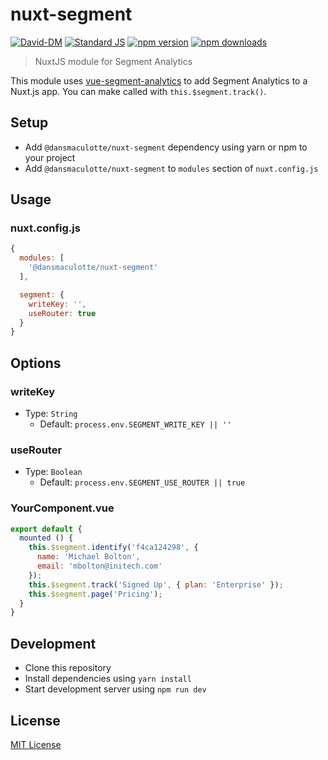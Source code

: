 # nuxt-segment

[![David-DM][david-dm-src]][david-dm-href]
[![Standard JS][standard-js-src]][standard-js-href]
[![npm version][npm-version-src]][npm-version-href]
[![npm downloads][npm-downloads-src]][npm-downloads-href]

> NuxtJS module for Segment Analytics

This module uses [vue-segment-analytics](https://github.com/Kapiche/vue-segment-analytics) to add Segment Analytics to a Nuxt.js app.
You can make called with `this.$segment.track()`.

## Setup

- Add `@dansmaculotte/nuxt-segment` dependency using yarn or npm to your project
- Add `@dansmaculotte/nuxt-segment` to `modules` section of `nuxt.config.js`

## Usage
### nuxt.config.js
```js
{
  modules: [
    '@dansmaculotte/nuxt-segment'
  ],

  segment: {
    writeKey: '',
    useRouter: true
  }
}
```

## Options

### writeKey

- Type: `String`
  - Default: `process.env.SEGMENT_WRITE_KEY || ''`

### useRouter

- Type: `Boolean`
  - Default: `process.env.SEGMENT_USE_ROUTER || true`

### YourComponent.vue
```js
export default {
  mounted () {
    this.$segment.identify('f4ca124298', {
      name: 'Michael Bolton',
      email: 'mbolton@initech.com'
    });
    this.$segment.track('Signed Up', { plan: 'Enterprise' });
    this.$segment.page('Pricing');
  }
}
```

## Development

- Clone this repository
- Install dependencies using `yarn install`
- Start development server using `npm run dev`

## License

[MIT License](./LICENSE.md)

<!-- Badges -->
[david-dm-src]: https://david-dm.org/dansmaculotte/nuxt-segment/status.svg?style=flat-square
[david-dm-href]: https://david-dm.org/dansmaculotte/nuxt-segment
[standard-js-src]: https://img.shields.io/badge/code_style-standard-brightgreen.svg?style=flat-square
[standard-js-href]: https://standardjs.com
[npm-version-src]: https://img.shields.io/npm/dt/@dansmaculotte/nuxt-segment.svg?style=flat-square
[npm-version-href]: https://npmjs.com/package/@dansmaculotte/nuxt-segment
[npm-downloads-src]: https://img.shields.io/npm/v/@dansmaculotte/nuxt-segment/latest.svg?style=flat-square
[npm-downloads-href]: https://npmjs.com/package/@dansmaculotte/nuxt-segment
